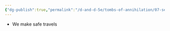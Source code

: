 ```yaml
---
{"dg-publish":true,"permalink":"/d-and-d-5e/tombs-of-annihilation/07-session-notes/session-9/y5-m5-d23/","noteIcon":"","created":"2025-09-10T21:19:07.100-05:00","updated":"2025-09-17T21:24:39.229-05:00"}
---
```



- We make safe travels